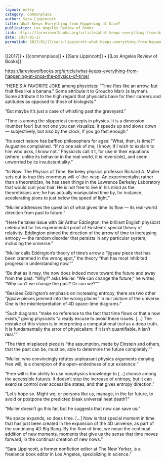 ```yaml
---
layout: entry
category: commonplace
author: Sara Lippincott
title: What Keeps Everything from Happening at Once?
publication: Los Angeles Review of Books
link: https://lareviewofbooks.org/article/what-keeps-everything-from-happening-at-once-the-physics-of-time/
date: 2017-01-17
permalink: 2017/01/17/sara-lippincott-what-keeps-everything-from-happening-at-once
---
```


[[2017]] • [[commonplace]] • [[Sara Lippincott]] • [[Los Angeles Review of Books]]  

https://lareviewofbooks.org/article/what-keeps-everything-from-happening-at-once-the-physics-of-time/

“HERE’S A FAVORITE JOKE among physicists: “Time flies like an arrow, but fruit flies like a banana.” Some attribute it to Groucho Marx (a layman). Some attribute it to the high regard that physicists have for their careers and aptitudes as opposed to those of biologists.”

“But maybe it’s just a case of whistling past the graveyard.”

“Time is among the slipperiest concepts in physics. It is a dimension (number four) but not one you can visualize. It speeds up and slows down — subjectively, but also by the clock, if you go fast enough.”

“Its exact nature has baffled philosophers for ages: “What, then, is time?” Augustine complained. “If no one ask of me, I know; if I wish to explain to him who asks, I know not.” Physicists call it t, for use in their equations (where, unlike its behavior in the real world, it is reversible), and seem unworried by its insubstantiality.”

“In Now: The Physics of Time, Berkeley physics professor Richard A. Muller sets out to trap this enormous will-o’-the-wisp. An experimentalist rather than a theoretician, he has seen things in the Lawrence Berkeley Laboratory that would curl your hair. He is not free to live in his mind as the theoreticians are; he has actually manipulated time by, for instance, accelerating pions to just below the speed of light.”

“Muller addresses the question of what gives time its flow — its real-world direction from past to future.”

“Here he takes issue with Sir Arthur Eddington, the brilliant English physicist celebrated for his experimental proof of Einstein’s special theory of relativity. Eddington pinned the direction of the arrow of time to increasing entropy — the random disorder that persists in any particular system, including the universe.”

“Muller calls Eddington’s theory of time’s arrow a “jigsaw piece that has been crammed in the wrong spot,” the theory “that has most inhibited progress in understanding now.””

“Be that as it may, the now does indeed move toward the future and away from the past. “Why?” asks Muller. “We can change the future,” he writes; “Why can’t we change the past? Or can we?””

“Besides Eddington’s emphasis on increasing entropy, there are two other “jigsaw pieces jammed into the wrong places” in our picture of the universe. One is the misinterpretation of 4D space-time diagrams.”

“Such diagrams “make no reference to the fact that time flows or that a now exists,” giving physicists “a ready excuse to avoid these issues. […] The mistake of this vision is in interpreting a computational tool as a deep truth. It is fundamentally the error of physicalism: if it isn’t quantifiable, it isn’t real.””

“The third misplaced piece is “the assumption, made by Einstein and others, that the past can be, must be, able to determine the future completely.””

“Muller, who convincingly refutes unpleasant physics arguments denying free will, is a champion of the open-endedness of our existence:”

“Free will is the ability to use nonphysics knowledge to […] choose among the accessible futures. It doesn’t stop the increase of entropy, but it can exercise control over accessible states, and that gives entropy direction.”

“Let’s hope so. Might we, or persons like us, manage, in the far future, to avoid or postpone the predicted bleak universal heat death?”

“Muller doesn’t go this far, but he suggests that now can save us:”

“As space expands, so does time. […] Now is that special moment in time that has just been created in the expansion of the 4D universe, as part of the continuing 4D Big Bang. By the flow of time, we mean the continual addition of new moments, moments that give us the sense that time moves forward, in the continual creation of new nows.”

“Sara Lippincott, a former nonfiction editor at The New Yorker, is a freelance book editor in Los Angeles, specializing in science.”

